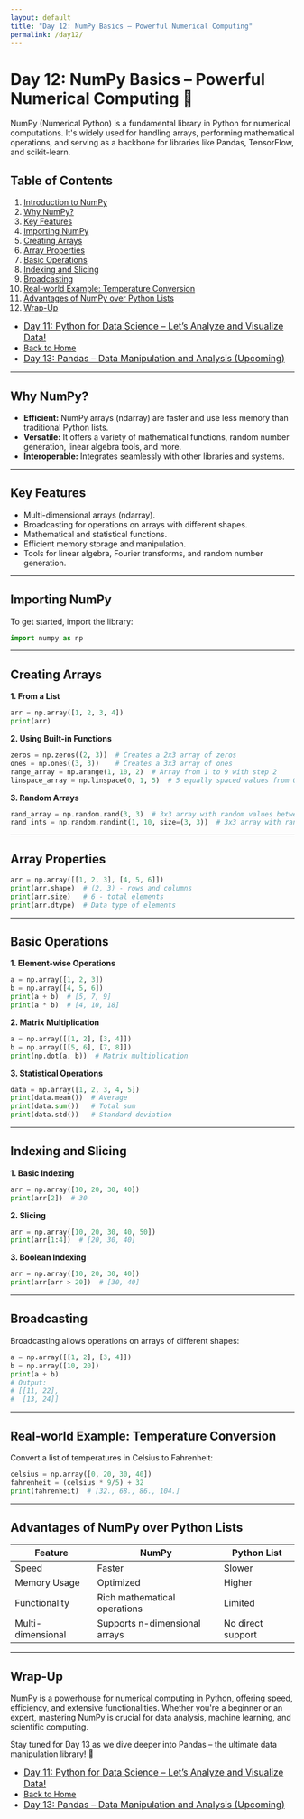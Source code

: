 ```yaml
---
layout: default
title: "Day 12: NumPy Basics – Powerful Numerical Computing"
permalink: /day12/
---
```


# Day 12: NumPy Basics – Powerful Numerical Computing 🚀 <a name="introduction-to-numpy"></a>

NumPy (Numerical Python) is a fundamental library in Python for numerical computations. It's widely used for handling arrays, performing mathematical operations, and serving as a backbone for libraries like Pandas, TensorFlow, and scikit-learn.


## Table of Contents

1. [Introduction to NumPy](#introduction-to-numpy)
2. [Why NumPy?](#why-numpy)
3. [Key Features](#key-features)
4. [Importing NumPy](#importing-numpy)
5. [Creating Arrays](#creating-arrays)
6. [Array Properties](#array-properties)
7. [Basic Operations](#basic-operations)
8. [Indexing and Slicing](#indexing-and-slicing)
9. [Broadcasting](#broadcasting)
10. [Real-world Example: Temperature Conversion](#real-world-example-temperature-conversion)
11. [Advantages of NumPy over Python Lists](#advantages-of-numpy-over-python-lists)
12. [Wrap-Up](#Wrap-Up)
- <a href="{{ site.baseurl }}/day11/" style="font-size: 16px;">  Day 11: Python for Data Science – Let’s Analyze and Visualize Data! </a>
- <a href="{{ site.baseurl }}/">Back to Home</a>
- <a href="{{ site.baseurl }}/day13/" style="font-size: 16px;">  Day 13: Pandas – Data Manipulation and Analysis (Upcoming) </a>


---


## Why NumPy? <a name="why-numpy"></a>

- **Efficient:** NumPy arrays (ndarray) are faster and use less memory than traditional Python lists.
- **Versatile:** It offers a variety of mathematical functions, random number generation, linear algebra tools, and more.
- **Interoperable:** Integrates seamlessly with other libraries and systems.

---

## Key Features <a name="key-features"></a>

- Multi-dimensional arrays (ndarray).
- Broadcasting for operations on arrays with different shapes.
- Mathematical and statistical functions.
- Efficient memory storage and manipulation.
- Tools for linear algebra, Fourier transforms, and random number generation.

---

## Importing NumPy <a name="importing-numpy"></a>

To get started, import the library:

```python
import numpy as np
```

---

## Creating Arrays   <a name="creating-arrays"></a>

**1. From a List**

```python
arr = np.array([1, 2, 3, 4])
print(arr)
```

**2. Using Built-in Functions**

```python
zeros = np.zeros((2, 3))  # Creates a 2x3 array of zeros
ones = np.ones((3, 3))    # Creates a 3x3 array of ones
range_array = np.arange(1, 10, 2)  # Array from 1 to 9 with step 2
linspace_array = np.linspace(0, 1, 5)  # 5 equally spaced values from 0 to 1

```


**3. Random Arrays**

```python
rand_array = np.random.rand(3, 3)  # 3x3 array with random values between 0 and 1
rand_ints = np.random.randint(1, 10, size=(3, 3))  # 3x3 array with random integers from 1 to 9

```

---

## Array Properties <a name="array-properties"></a>

```python
arr = np.array([[1, 2, 3], [4, 5, 6]])
print(arr.shape)  # (2, 3) - rows and columns
print(arr.size)   # 6 - total elements
print(arr.dtype)  # Data type of elements

```

---

## Basic Operations  <a name="basic-operations"></a>

**1. Element-wise Operations**

```python
a = np.array([1, 2, 3])
b = np.array([4, 5, 6])
print(a + b)  # [5, 7, 9]
print(a * b)  # [4, 10, 18]

```


**2. Matrix Multiplication**

```python
a = np.array([[1, 2], [3, 4]])
b = np.array([[5, 6], [7, 8]])
print(np.dot(a, b))  # Matrix multiplication

```


**3. Statistical Operations**

```python
data = np.array([1, 2, 3, 4, 5])
print(data.mean())  # Average
print(data.sum())   # Total sum
print(data.std())   # Standard deviation

```

---

## Indexing and Slicing <a name="indexing-and-slicing"></a>

**1. Basic Indexing**

```python
arr = np.array([10, 20, 30, 40])
print(arr[2])  # 30

```


**2. Slicing**

```python
arr = np.array([10, 20, 30, 40, 50])
print(arr[1:4])  # [20, 30, 40]

```


**3. Boolean Indexing**

```python
arr = np.array([10, 20, 30, 40])
print(arr[arr > 20])  # [30, 40]

```

---

## Broadcasting   <a name="Broadcasting"></a>

Broadcasting allows operations on arrays of different shapes:

```python
a = np.array([[1, 2], [3, 4]])
b = np.array([10, 20])
print(a + b)
# Output:
# [[11, 22],
#  [13, 24]]

```

---

## Real-world Example: Temperature Conversion  <a name="real-world-example-temperature-conversion"></a>

Convert a list of temperatures in Celsius to Fahrenheit: 

```python
celsius = np.array([0, 20, 30, 40])
fahrenheit = (celsius * 9/5) + 32
print(fahrenheit)  # [32., 68., 86., 104.]

```

---

## Advantages of NumPy over Python Lists <a name="advantages-of-numpy-over-python-lists"></a>

| Feature          | NumPy                           | Python List                     |
|------------------|---------------------------------|---------------------------------|
| Speed            | Faster                          | Slower                          |
| Memory Usage     | Optimized                       | Higher                          |
| Functionality    | Rich mathematical operations   | Limited                         |
| Multi-dimensional| Supports n-dimensional arrays  | No direct support               |


---

## Wrap-Up <a name=""></a>  

NumPy is a powerhouse for numerical computing in Python, offering speed, efficiency, and extensive functionalities. Whether you're a beginner or an expert, mastering NumPy is crucial for data analysis, machine learning, and scientific computing.

Stay tuned for Day 13 as we dive deeper into Pandas – the ultimate data manipulation library! 🚀

- <a href="{{ site.baseurl }}/day11/" style="font-size: 16px;">  Day 11: Python for Data Science – Let’s Analyze and Visualize Data! </a>
- <a href="{{ site.baseurl }}/">Back to Home</a>
- <a href="{{ site.baseurl }}/day13/" style="font-size: 16px;">  Day 13: Pandas – Data Manipulation and Analysis (Upcoming) </a>

